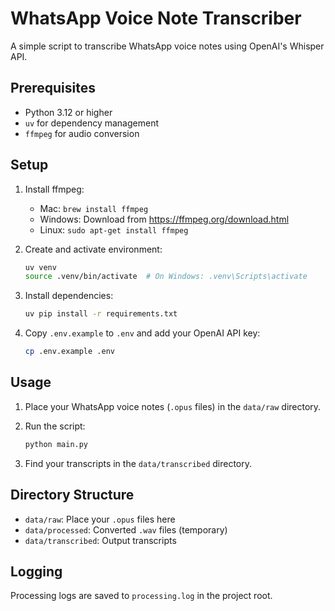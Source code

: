 # WhatsApp Voice Note Transcriber

A simple script to transcribe WhatsApp voice notes using OpenAI's Whisper API.

## Prerequisites

- Python 3.12 or higher
- `uv` for dependency management
- `ffmpeg` for audio conversion

## Setup

1. Install ffmpeg:
   - Mac: `brew install ffmpeg`
   - Windows: Download from https://ffmpeg.org/download.html
   - Linux: `sudo apt-get install ffmpeg`

2. Create and activate environment:
   ```bash
   uv venv
   source .venv/bin/activate  # On Windows: .venv\Scripts\activate
   ```

3. Install dependencies:
   ```bash
   uv pip install -r requirements.txt
   ```

4. Copy `.env.example` to `.env` and add your OpenAI API key:
   ```bash
   cp .env.example .env
   ```

## Usage

1. Place your WhatsApp voice notes (`.opus` files) in the `data/raw` directory.

2. Run the script:
   ```bash
   python main.py
   ```

3. Find your transcripts in the `data/transcribed` directory.

## Directory Structure

- `data/raw`: Place your `.opus` files here
- `data/processed`: Converted `.wav` files (temporary)
- `data/transcribed`: Output transcripts

## Logging

Processing logs are saved to `processing.log` in the project root.
